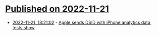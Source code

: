 # [Published on 2022-11-21](index.md)

* [2022-11-21, 18:21:02](https://news.ycombinator.com/item?id=33695937) - [Apple sends DSID with iPhone analytics data, tests show](https://gizmodo.com/apple-iphone-privacy-dsid-analytics-personal-data-test-1849807619)
